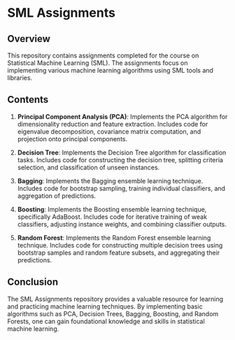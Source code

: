 # SML Assignments

## Overview

This repository contains assignments completed for the course on Statistical Machine Learning (SML). The assignments focus on implementing various machine learning algorithms using SML tools and libraries.

## Contents

1. **Principal Component Analysis (PCA)**: Implements the PCA algorithm for dimensionality reduction and feature extraction. Includes code for eigenvalue decomposition, covariance matrix computation, and projection onto principal components.

2. **Decision Tree**: Implements the Decision Tree algorithm for classification tasks. Includes code for constructing the decision tree, splitting criteria selection, and classification of unseen instances.

3. **Bagging**: Implements the Bagging ensemble learning technique. Includes code for bootstrap sampling, training individual classifiers, and aggregation of predictions.

4. **Boosting**: Implements the Boosting ensemble learning technique, specifically AdaBoost. Includes code for iterative training of weak classifiers, adjusting instance weights, and combining classifier outputs.

5. **Random Forest**: Implements the Random Forest ensemble learning technique. Includes code for constructing multiple decision trees using bootstrap samples and random feature subsets, and aggregating their predictions.

## Conclusion

The SML Assignments repository provides a valuable resource for learning and practicing machine learning techniques. By implementing basic algorithms such as PCA, Decision Trees, Bagging, Boosting, and Random Forests, one can gain foundational knowledge and skills in statistical machine learning.

